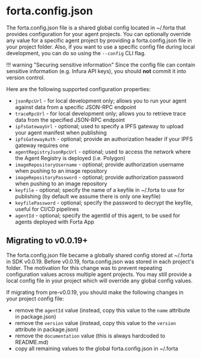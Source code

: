 # forta.config.json

The forta.config.json file is a shared global config located in ~/.forta that provides configuration for your agent projects. You can optionally override any value for a specific agent project by providing a forta.config.json file in your project folder. Also, if you want to use a specific config file during local development, you can do so using the `--config` CLI flag. 

!!! warning "Securing sensitive information"
    Since the config file can contain sensitive information (e.g. Infura API keys), you should **not** commit it into version control. 

Here are the following supported configuration properties:

- `jsonRpcUrl` - for local development only; allows you to run your agent against data from a specific JSON-RPC endpoint
- `traceRpcUrl` - for local development only; allows you to retrieve trace data from the specified JSON-RPC endpoint
- `ipfsGatewayUrl` - optional; used to specify a IPFS gateway to upload your agent manifest when publishing
- `ipfsGatewayAuth` - optional; provide an authorization header if your IPFS gateway requires one
- `agentRegistryJsonRpcUrl` - optional; used to access the network where the Agent Registry is deployed (i.e. Polygon)
- `imageRepositoryUsername` - optional; provide authorization username when pushing to an image repository
- `imageRepositoryPassword` - optional; provide authorization password when pushing to an image repository
- `keyfile` - optional; specify the name of a keyfile in ~/.forta to use for publishing (by default we assume there is only one keyfile)
- `keyfilePassword` - optional; specify the password to decrypt the keyfile, useful for CI/CD pipelines
- `agentId` - optional; specify the agentId of this agent, to be used for agents deployed with Forta App

## Migrating to v0.0.19+

The forta.config.json file became a globally shared config stored at ~/.forta in SDK v0.0.19. Before v0.0.19, forta.config.json was stored in each project's folder. The motivation for this change was to prevent repeating configuration values across multiple agent projects. You may still provide a local config file in your project which will override any global config values.

If migrating from pre-v0.0.19, you should make the following changes in your project config file:

- remove the `agentId` value (instead, copy this value to the `name` attribute in package.json)
- remove the `version` value (instead, copy this value to the `version` attribute in package.json)
- remove the `documentation` value (this is always hardcoded to README.md)
- copy all remaining values to the global forta.config.json in ~/.forta